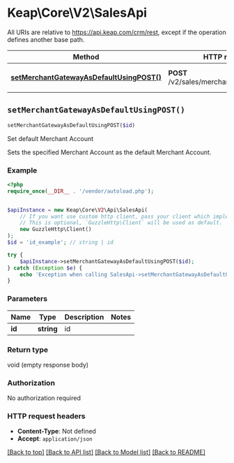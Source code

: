 # Keap\Core\V2\SalesApi

All URIs are relative to https://api.keap.com/crm/rest, except if the operation defines another base path.

| Method | HTTP request | Description |
| ------------- | ------------- | ------------- |
| [**setMerchantGatewayAsDefaultUsingPOST()**](SalesApi.md#setMerchantGatewayAsDefaultUsingPOST) | **POST** /v2/sales/merchants/{id}:setDefault | Set default Merchant Account |


## `setMerchantGatewayAsDefaultUsingPOST()`

```php
setMerchantGatewayAsDefaultUsingPOST($id)
```

Set default Merchant Account

Sets the specified Merchant Account as the default Merchant Account.

### Example

```php
<?php
require_once(__DIR__ . '/vendor/autoload.php');


$apiInstance = new Keap\Core\V2\Api\SalesApi(
    // If you want use custom http client, pass your client which implements `GuzzleHttp\ClientInterface`.
    // This is optional, `GuzzleHttp\Client` will be used as default.
    new GuzzleHttp\Client()
);
$id = 'id_example'; // string | id

try {
    $apiInstance->setMerchantGatewayAsDefaultUsingPOST($id);
} catch (Exception $e) {
    echo 'Exception when calling SalesApi->setMerchantGatewayAsDefaultUsingPOST: ', $e->getMessage(), PHP_EOL;
}
```

### Parameters

| Name | Type | Description  | Notes |
| ------------- | ------------- | ------------- | ------------- |
| **id** | **string**| id | |

### Return type

void (empty response body)

### Authorization

No authorization required

### HTTP request headers

- **Content-Type**: Not defined
- **Accept**: `application/json`

[[Back to top]](#) [[Back to API list]](../../README.md#endpoints)
[[Back to Model list]](../../README.md#models)
[[Back to README]](../../README.md)
